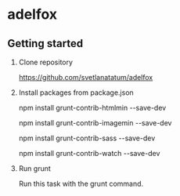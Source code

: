# adelfox

## Getting started

1. Clone repository

    https://github.com/svetlanatatum/adelfox

2. Install packages from package.json

    npm install grunt-contrib-htmlmin --save-dev

    npm install grunt-contrib-imagemin --save-dev

    npm install grunt-contrib-sass --save-dev

    npm install grunt-contrib-watch --save-dev

3. Run grunt

    Run this task with the     grunt    command.


